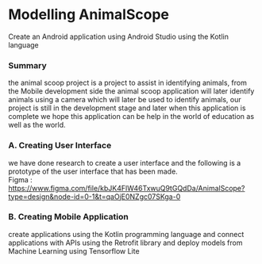 # Modelling AnimalScope 
Create an Android application using Android Studio using the Kotlin language

### Summary
the animal scoop project is a project to assist in identifying animals, from the Mobile development side the animal scoop application will later identify animals using a camera which will later be used to identify animals, our project is still in the development stage and later when this application is complete we hope this application can be help in the world of education as well as the world. 

### A. Creating User Interface
we have done research to create a user interface and the following is a prototype of the user interface that has been made.
<br>
Figma : https://www.figma.com/file/kbJK4FlW46TxwuQ9tGQdDa/AnimalScope?type=design&node-id=0-1&t=qaOjE0NZgc07SKga-0

### B. Creating Mobile Application 
create applications using the Kotlin programming language and connect applications with APIs using the Retrofit library and deploy models from Machine Learning using Tensorflow Lite
